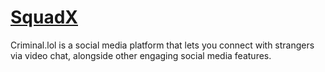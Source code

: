 # [SquadX](https://criminal.lol)

Criminal.lol is a social media platform that lets you connect with strangers via video chat, alongside other engaging social media features. 
